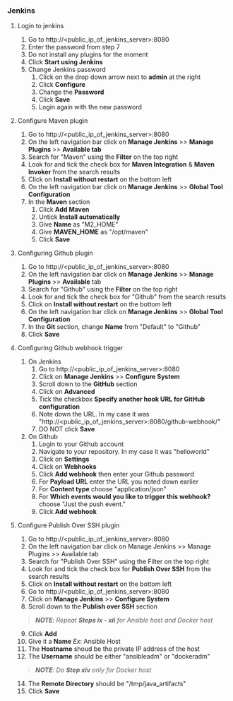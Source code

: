 ### Jenkins

1. Login to jenkins
    1. Go to http://<public_ip_of_jenkins_server>:8080
    2. Enter the password from step 7
    3. Do not install any plugins for the moment
    4. Click **Start using Jenkins**
    5. Change Jenkins password
        1. Click on the drop down arrow next to **admin** at the right
        2. Click **Configure**
        3. Change the **Password**
        4. Click **Save**
        5. Login again with the new password
        
2. Configure Maven plugin
    1. Go to http://<public_ip_of_jenkins_server>:8080
    2. On the left navigation bar click on **Manage Jenkins** >> **Manage Plugins** >> **Available tab**
    3. Search for "Maven" using the **Filter** on the top right
    4. Look for and tick the check box for **Maven Integration** & **Maven Invoker** from the search results
    5. Click on **Install without restart** on the bottom left
    6. On the left navigation bar click on **Manage Jenkins** >> **Global Tool Configuration**
    7. In the **Maven** section
        1. Click **Add Maven**
        2. Untick **Install automatically**
        3. Give **Name** as "M2_HOME"
        4. Give **MAVEN_HOME** as "/opt/maven"
        5. Click **Save**

3. Configuring Github plugin
    1. Go to http://<public_ip_of_jenkins_server>:8080
    2. On the left navigation bar click on **Manage Jenkins** >> **Manage Plugins** >> **Available** tab
    3. Search for "Github" using the **Filter** on the top right
    4. Look for and tick the check box for "Github" from the search results
    5. Click on **Install without restart** on the bottom left
    6. On the left navigation bar click on **Manage Jenkins** >> **Global Tool Configuration**
    7. In the **Git** section, change **Name** from "Default" to "Github"
    8. Click **Save**

4. Configuring Github webhook trigger
    1. On Jenkins
        1. Go to http://<public_ip_of_jenkins_server>:8080
        2. Click on **Manage Jenkins** >> **Configure System**
        3. Scroll down to the **GitHub** section
        4. Click on **Advanced**
        5. Tick the checkbox **Specify another hook URL for GitHub configuration**
        6. Note down the URL. In my case it was "http://<public_ip_of_jenkins_server>:8080/github-webhook/"
        7. DO NOT click **Save**
    2. On Github
        1. Login to your Github account
        2. Navigate to your repository. In my case it was "helloworld"
        3. Click on **Settings**
        4. Click on **Webhooks**
        5. Click **Add webhook** then enter your Github password
        6. For **Payload URL** enter the URL you noted down earlier
        7. For **Content type** choose "application/json"
        8. For **Which events would you like to trigger this webhook?** choose "Just the push event."
        9. Click **Add webhook**

5. Configure Publish Over SSH plugin
    1. Go to http://<public_ip_of_jenkins_server>:8080
    2. On the left navigation bar click on Manage Jenkins >> Manage Plugins >> Available tab
    3. Search for "Publish Over SSH" using the Filter on the top right
    4. Look for and tick the check box for **Publish Over SSH** from the search results
    5. Click on **Install without restart** on the bottom left
    6. Go to http://<public_ip_of_jenkins_server>:8080
    7. Click on **Manage Jenkins** >> **Configure System**
    8. Scroll down to the **Publish over SSH** section
    > ***NOTE**: Repeat **Steps ix - xii** for Ansible host and Docker host*
    9. Click **Add**
    10. Give it a **Name** *Ex*: Ansible Host
    12. The **Hostname** shoud be the private IP address of the host
    13. The **Username** should be either "ansibleadm" or "dockeradm"
    > ***NOTE**: Do **Step xiv** only for Docker host*
    14. The **Remote Directory** should be "/tmp/java_artifacts"
    15. Click **Save**
